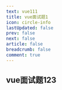 ```yaml
---
text: vue111
title: vue面试题1
icon: circle-info
lastUpdated: false
prev: false
next: false
article: false
breadcrumb: false
comment: true
---
```


## vue面试题123


